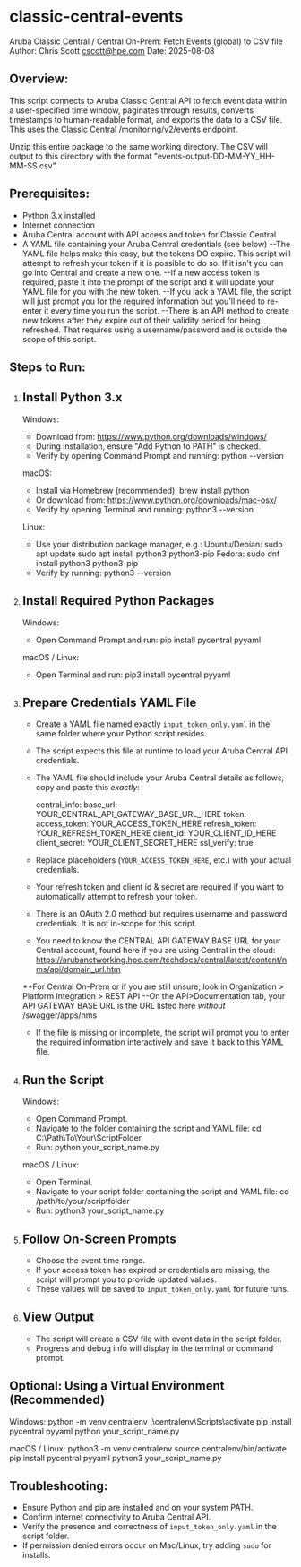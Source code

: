 # classic-central-events

Aruba Classic Central / Central On-Prem: Fetch Events (global) to CSV file
Author: Chris Scott cscott@hpe.com
Date: 2025-08-08

Overview:
---------
This script connects to Aruba Classic Central API to fetch event data within a user-specified
time window, paginates through results, converts timestamps to human-readable format,
and exports the data to a CSV file. This uses the Classic Central /monitoring/v2/events endpoint.

Unzip this entire package to the same working directory. The CSV will output to this directory with the format "events-output-DD-MM-YY_HH-MM-SS.csv"

Prerequisites:
--------------
- Python 3.x installed
- Internet connection
- Aruba Central account with API access and token for Classic Central
- A YAML file containing your Aruba Central credentials (see below)
--The YAML file helps make this easy, but the tokens DO expire. This script will attempt to refresh your token if it is possible to do so. If it isn't you can go into Central and create a new one.
--If a new access token is required, paste it into the prompt of the script and it will update your YAML file for you with the new token.
--If you lack a YAML file, the script will just prompt you for the required information but you'll need to re-enter it every time you run the script.
--There is an API method to create new tokens after they expire out of their validity period for being refreshed. That requires using a username/password and is outside the scope of this script.


Steps to Run:
-------------

1. Install Python 3.x
   ----------------------------------------
   Windows:
     - Download from: https://www.python.org/downloads/windows/
     - During installation, ensure "Add Python to PATH" is checked.
     - Verify by opening Command Prompt and running:
       python --version

   macOS:
     - Install via Homebrew (recommended):
       brew install python
     - Or download from: https://www.python.org/downloads/mac-osx/
     - Verify by opening Terminal and running:
       python3 --version

   Linux:
     - Use your distribution package manager, e.g.:
       Ubuntu/Debian:
         sudo apt update
         sudo apt install python3 python3-pip
       Fedora:
         sudo dnf install python3 python3-pip
     - Verify by running:
       python3 --version

2. Install Required Python Packages
   ---------------------------------
   Windows:
     - Open Command Prompt and run:
       pip install pycentral pyyaml

   macOS / Linux:
     - Open Terminal and run:
       pip3 install pycentral pyyaml

3. Prepare Credentials YAML File
   -------------------------------
   - Create a YAML file named exactly `input_token_only.yaml` in the same folder where your Python script resides.

   - The script expects this file at runtime to load your Aruba Central API credentials.

   - The YAML file should include your Aruba Central details as follows, copy and paste this *exactly*:

     central_info:
       base_url: YOUR_CENTRAL_API_GATEWAY_BASE_URL_HERE
       token:
         access_token: YOUR_ACCESS_TOKEN_HERE
         refresh_token: YOUR_REFRESH_TOKEN_HERE
       client_id: YOUR_CLIENT_ID_HERE
       client_secret: YOUR_CLIENT_SECRET_HERE
     ssl_verify: true

   - Replace placeholders (`YOUR_ACCESS_TOKEN_HERE`, etc.) with your actual credentials.
   - Your refresh token and client id & secret are required if you want to automatically attempt to refresh your token.
   - There is an OAuth 2.0 method but requires username and password credentials. It is not in-scope for this script.
   
   - You need to know the CENTRAL API GATEWAY BASE URL for your Central account, found here if you are using Central in the cloud:
   https://arubanetworking.hpe.com/techdocs/central/latest/content/nms/api/domain_url.htm

   **For Central On-Prem or if you are still unsure, look in Organization > Platform Integration > REST API
   --On the API>Documentation tab, your API GATEWAY BASE URL is the URL listed here *without* /swagger/apps/nms

   - If the file is missing or incomplete, the script will prompt you to enter the required information interactively and save it back to this YAML file.

4. Run the Script
   ----------------
   Windows:
     - Open Command Prompt.
     - Navigate to the folder containing the script and YAML file:
       cd C:\Path\To\Your\ScriptFolder
     - Run:
       python your_script_name.py

   macOS / Linux:
     - Open Terminal.
     - Navigate to your script folder containing the script and YAML file:
       cd /path/to/your/scriptfolder
     - Run:
       python3 your_script_name.py

5. Follow On-Screen Prompts
   --------------------------
   - Choose the event time range.
   - If your access token has expired or credentials are missing, the script will prompt you to provide updated values.
   - These values will be saved to `input_token_only.yaml` for future runs.

6. View Output
   -------------
   - The script will create a CSV file with event data in the script folder.
   - Progress and debug info will display in the terminal or command prompt.

Optional: Using a Virtual Environment (Recommended)
----------------------------------------------------
Windows:
  python -m venv centralenv
  .\centralenv\Scripts\activate
  pip install pycentral pyyaml
  python your_script_name.py

macOS / Linux:
  python3 -m venv centralenv
  source centralenv/bin/activate
  pip install pycentral pyyaml
  python3 your_script_name.py

Troubleshooting:
----------------
- Ensure Python and pip are installed and on your system PATH.
- Confirm internet connectivity to Aruba Central API.
- Verify the presence and correctness of `input_token_only.yaml` in the script folder.
- If permission denied errors occur on Mac/Linux, try adding `sudo` for installs.


